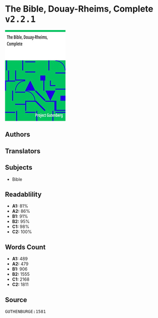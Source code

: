 # The Bible, Douay-Rheims, Complete <kbd>v2.2.1</kbd>

![](./cover.medium.jpg "")

## Authors



## Translators



## Subjects


 - Bible

## Readablility


 - **A1:** 81%
 - **A2:** 86%
 - **B1:** 91%
 - **B2:** 95%
 - **C1:** 98%
 - **C2:** 100%

## Words Count


 - **A1:** 489
 - **A2:** 479
 - **B1:** 906
 - **B2:** 1555
 - **C1:** 2168
 - **C2:** 1811

## Source


<kbd>GUTHENBURGE:1581</kbd>
